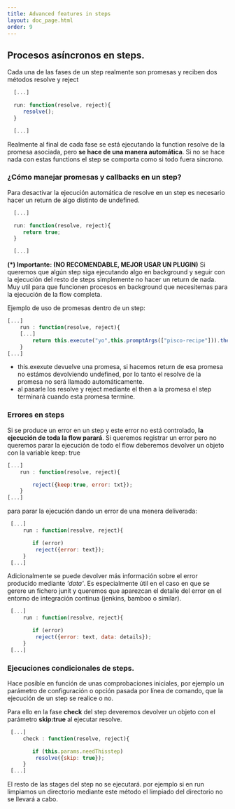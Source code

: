 ```yaml
---
title: Advanced features in steps
layout: doc_page.html
order: 9
---
```


## Procesos asíncronos en steps.

Cada una de las fases de un step realmente son promesas y reciben dos métodos resolve y reject

```js
  [...]

  run: function(resolve, reject){
     resolve();
  }

  [...]
```

Realmente al final de cada fase se está ejecutando la function resolve de la promesa asociada, pero **se hace de una manera automática**. Si no se hace nada con estas functions el step se comporta como si todo fuera sincrono.

### ¿Cómo manejar promesas y callbacks en un step?

Para desactivar la ejecución automática de resolve en un step es necesario hacer un return de algo distinto de undefined.

```js
  [...]

  run: function(resolve, reject){
     return true;
  }

  [...]
```

**(\*) Importante: (NO RECOMENDABLE, MEJOR USAR UN PLUGIN)** Si queremos que algún step siga ejecutando algo en background y seguir con la ejecución del resto de steps simplemente no hacer un return de nada. Muy util para que funcionen procesos en background que necesitemas para la ejecución de la flow completa.

Ejemplo de uso de promesas dentro de un step:

```js
[...]
    run : function(resolve, reject){
    [...]
        return this.execute("yo",this.promptArgs(["pisco-recipe"])).then(resolve,reject);
    }
[...]

```

- this.exexute devuelve una promesa, si hacemos return de esa promesa no estámos devolviendo undefined, por lo tanto el resolve de la promesa no será llamado automáticamente.
- al pasarle los resolve y reject mediante el then a la promesa el step terminará cuando esta promesa termine.

### Errores en steps

Si se produce un error en un step y este error no está controlado, **la ejecución de toda la flow parará**. Si queremos registrar un error pero no queremos parar la ejecución de todo el flow deberemos devolver un objeto con la variable keep: true

```js
[...]
    run : function(resolve, reject){

        reject({keep:true, error: txt});
    }
[...]

```

para parar la ejecución dando un error de una menera deliverada:

```js
 [...]
     run : function(resolve, reject){

        if (error)
         reject({error: text});
     }
 [...]

```

Adicionalmente se puede devolver más información sobre el error producido mediante *'data'*. Es especialmente útil en el caso en que se gerere un fichero junit y queremos que aparezcan el detalle del error en el entorno de integración continua (jenkins, bamboo o similar).

```js
 [...]
     run : function(resolve, reject){

        if (error)
         reject({error: text, data: details});
     }
 [...]

```

### Ejecuciones condicionales de steps.

Hace posible en función de unas comprobaciones iniciales, por ejemplo un parámetro de configuración o opción pasada por línea de comando, que la ejecución de un step se realice o no.

Para ello en la fase **check** del step deveremos devolver un objeto con el parámetro **skip:true** al ejecutar resolve.

```js
 [...]
     check : function(resolve, reject){

        if (this.params.needThisstep)
         resolve({skip: true});
     }
 [...]

```

El resto de las stages del step no se ejecutará. por ejemplo si en run limpiamos un directorio mediante este método el limpiado del directorio no se llevará a cabo.
